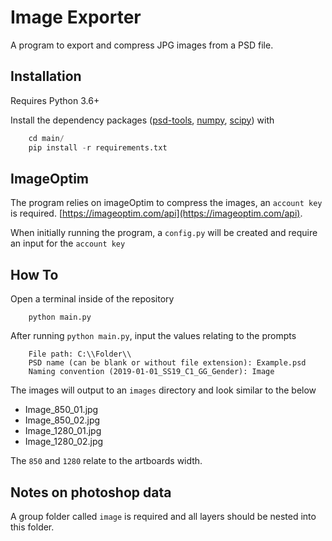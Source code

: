 # Image Exporter

A program to export and compress JPG images from a PSD file.

## Installation

Requires Python 3.6+

Install the dependency packages ([psd-tools](https://github.com/psd-tools/psd-tools), [numpy](https://github.com/numpy/numpy), [scipy](https://github.com/scipy/scipy)) with

``` python
    cd main/
    pip install -r requirements.txt
```

## ImageOptim

The program relies on imageOptim to compress the images, an `account key` is required. [https://imageoptim.com/api](https://imageoptim.com/api).

When initially running the program, a `config.py` will be created and require an input for the `account key`

## How To

Open a terminal inside of the repository

``` terminal
    python main.py
```

After running `python main.py`, input the values relating to the prompts

``` terminal
    File path: C:\\Folder\\
    PSD name (can be blank or without file extension): Example.psd
    Naming convention (2019-01-01_SS19_C1_GG_Gender): Image
```

The images will output to an `images` directory and look similar to the below

- Image_850_01.jpg
- Image_850_02.jpg
- Image_1280_01.jpg
- Image_1280_02.jpg

The `850` and `1280` relate to the artboards width.

## Notes on photoshop data

A group folder called `image` is required and all layers should be nested into this folder.
